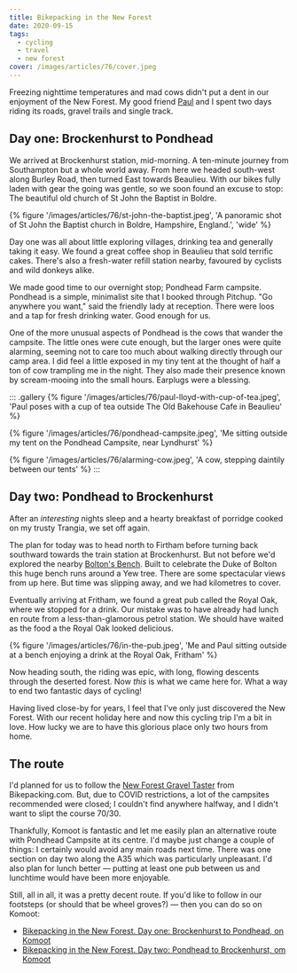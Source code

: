 ```yaml
---
title: Bikepacking in the New Forest
date: 2020-09-15
tags:
  - cycling
  - travel
  - new forest
cover: /images/articles/76/cover.jpeg
---
```

Freezing nighttime temperatures and mad cows didn't put a dent in our enjoyment of the New Forest. My good friend [Paul](https://paulrobertlloyd.com/) and I spent two days riding its roads, gravel trails and single track. 

## Day one: Brockenhurst to Pondhead
We arrived at Brockenhurst station, mid-morning. A ten-minute journey from Southampton but a whole world away. From here we headed south-west along Burley Road, then turned East towards Beaulieu. With our bikes fully laden with gear the going was gentle, so we soon found an excuse to stop: The beautiful old church of St John the Baptist in Boldre.

{% figure '/images/articles/76/st-john-the-baptist.jpeg', 'A panoramic shot of St John the Baptist church in Boldre, Hampshire, England.', 'wide' %}

Day one was all about little exploring villages, drinking tea and generally taking it easy. We found a great coffee shop in Beaulieu that sold terrific cakes. There's also a fresh-water refill station nearby, favoured by cyclists and wild donkeys alike. 

We made good time to our overnight stop; Pondhead Farm campsite. Pondhead is a simple, minimalist site that I booked through Pitchup. "Go anywhere you want," said the friendly lady at reception. There were loos and a tap for fresh drinking water. Good enough for us. 

One of the more unusual aspects of Pondhead is the cows that wander the campsite. The little ones were cute enough, but the larger ones were quite alarming, seeming not to care too much about walking directly through our camp area. I did feel a little exposed in my tiny tent at the thought of half a ton of cow trampling me in the night. They also made their presence known by scream-mooing into the small hours. Earplugs were a blessing.

::: .gallery
{% figure '/images/articles/76/paul-lloyd-with-cup-of-tea.jpeg', 'Paul poses with a cup of tea outside The Old Bakehouse Cafe in Beaulieu' %}

{% figure '/images/articles/76/pondhead-campsite.jpeg', 'Me sitting outside my tent on the Pondhead Campsite, near Lyndhurst' %}

{% figure '/images/articles/76/alarming-cow.jpeg', 'A cow, stepping daintily between our tents' %}
:::

## Day two: Pondhead to Brockenhurst
After an _interesting_ nights sleep and a hearty breakfast of porridge cooked on my trusty Trangia, we set off again.

The plan for today was to head north to Firtham before turning back southward towards the train station at Brockenhurst. But not before we'd explored the nearby [Bolton's Bench](https://www.forestryengland.uk/boltons-bench). Built to celebrate the Duke of Bolton this huge bench runs around a Yew tree. There are some spectacular views from up here. But time was slipping away, and we had kilometres to cover. 

Eventually arriving at Fritham, we found a great pub called the Royal Oak, where we stopped for a drink. Our mistake was to have already had lunch en route from a less-than-glamorous petrol station. We should have waited as the food a the Royal Oak looked delicious. 

{% figure '/images/articles/76/in-the-pub.jpeg', 'Me and Paul sitting outside at a bench enjoying a drink at the Royal Oak, Fritham' %}

Now heading south, the riding was epic, with long, flowing descents through the deserted forest. Now _this_ is what we came here for. What a way to end two fantastic days of cycling! 

Having lived close-by for years, I feel that I've only just discovered the New Forest. With our recent holiday here and now this cycling trip I'm a bit in love. How lucky we are to have this glorious place only two hours from home.

## The route
I'd planned for us to follow the [New Forest Gravel Taster](https://bikepacking.com/routes/new-forest-gravel-taster-uk/) from Bikepacking.com. But, due to COVID restrictions, a lot of the campsites recommended were closed; I couldn't find anywhere halfway, and I didn't want to slipt the course 70/30. 

Thankfully, Komoot is fantastic and let me easily plan an alternative route with Pondhead Campsite at its centre. I'd maybe just change a couple of things: I certainly would avoid any main roads next time. There was one section on day two along the A35 which was particularly unpleasant. I'd also plan for lunch better — putting at least one pub between us and lunchtime would have been more enjoyable. 

Still, all in all, it was a pretty decent route. If you'd like to follow in our footsteps (or should that be wheel groves?) — then you can do so on Komoot:
 
* [Bikepacking in the New Forest. Day one: Brockenhurst to Pondhead, on Komoot](https://www.komoot.com/tour/255457078)
* [Bikepacking in the New Forest. Day two: Pondhead to Brockenhurst, om Komoot](https://www.komoot.com/tour/256062964)